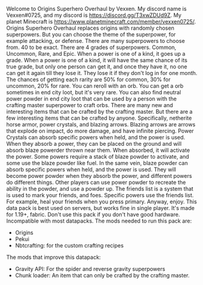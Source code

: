 Welcome to Origins Superhero Overhaul by Vexxen. My discord name is Vexxen#0725, and my discord is https://discord.gg/T3xwZDUd9Z. My planet Minecraft is https://www.planetminecraft.com/member/vexxen0725/. Origins Superhero Overhaul replaces origins with randomly chosen superpowers. But you can choose the theme of the superpower, for example attacking, or defense. There are many superpowers to choose from. 40 to be exact. There are 4 grades of superpowers. Common, Uncommon, Rare, and Epic. When a power is one of a kind, it goes up a grade. When a power is one of a kind, it will have the same chance of its true grade, but only one person can get it, and once they have it, no one can get it again till they lose it. They lose it if they don't log in for one month. 
	The chances of getting each rarity are 50% for common, 30% for uncommon, 20% for rare. You can reroll with an orb. You can get a orb sometimes in end city loot, but it's very rare. You can also find neutral power powder in end city loot that can be used by a person with the crafting master superpower to craft orbs. 
	There are many new and interesting items that can be crafted by the crafting master. But there are a few interesting items that can be crafted by anyone. Specifically, netherite horse armor, power crystals, and blazing arrows. Blazing arrows are arrows that explode on impact, do more damage, and have infinite piercing. 
	Power Crystals can absorb specific powers when held, and the power is used. When they absorb a power, they can be placed on the ground and will absorb blaze powerder thrown near them. When absorbed, it will activate the power. Some powers require a stack of blaze powder to activate, and some use the blaze powder like fuel. 
	In the same vein, blaze powder can absorb specific powers when held, and the power is used. They will become power powder when they absorb the power, and different powers do different things. Other players can use power powder to recreate the ability in the powder, and use a powder up. 
	The friends list is a system that is used to mark your friends, and foes. Specific powers use the friends list. For example, heal your friends when you press primary. 
	Anyway, enjoy. This data pack is best used on servers, but works fine in single player. It's made for 1.19+, fabric. Don't use this pack if you don't have good hardware. Incompatible with most datapacks. The mods needed to run this pack are:
- Origins
- Pekui
- Nbtcrafting: for the custom crafting recipes

The mods that improve this datapack:
- Gravity API: For the spider and reverse gravity superpowers
- Chunk loader: An item that can only be crafted by the crafting master. 
